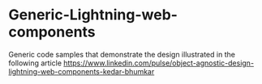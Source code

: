 # Generic-Lightning-web-components
Generic code samples that demonstrate the design illustrated in the following article 
https://www.linkedin.com/pulse/object-agnostic-design-lightning-web-components-kedar-bhumkar
